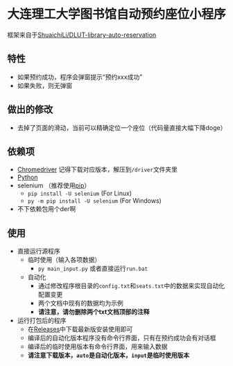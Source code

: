 # 大连理工大学图书馆自动预约座位小程序

框架来自于[ShuaichiLi/DLUT-library-auto-reservation](https://github.com/ShuaichiLi/DLUT-library-auto-reservation)

## 特性
- 如果预约成功，程序会弹窗提示“预约xxx成功”
- 如果失败，则无弹窗

## 做出的修改
- 去掉了页面的滑动，当前可以精确定位一个座位（代码量直接大幅下降doge）

## 依赖项
- [Chromedriver](https://chromedriver.chromium.org/downloads) 记得下载对应版本，解压到```/driver```文件夹里
- [Python](https://www.python.org/downloads/) 
- selenium （推荐使用[pip](https://pip.pypa.io/en/stable/installation/)）
  - ```pip install -U selenium``` (For Linux)
  - ```py -m pip install -U selenium``` (For Windows)
- 不下依赖包用个der啊

## 使用
- 直接运行源程序
  - 临时使用（输入各项数据）
    - ```py main_input.py``` 或者直接运行```run.bat```
  - 自动化
    - 通过修改程序根目录的```config.txt```和```seats.txt```中的数据来实现自动化配置变更
    - 两个文档中现有的数据均为示例
    - **请注意，请勿删除两个txt文档顶部的注释**
- 运行打包后的程序
  - 在[Releases](https://github.com/qhy040404/DLUT-library-auto-reservation/releases)中下载最新版安装使用即可
  - 编译后的自动化版本程序没有命令行界面，只有在预约成功会有对话框
  - 编译后的临时使用版本有命令行界面，用来输入数据
  - **请注意下载版本，```auto```是自动化版本，```input```是临时使用版本**